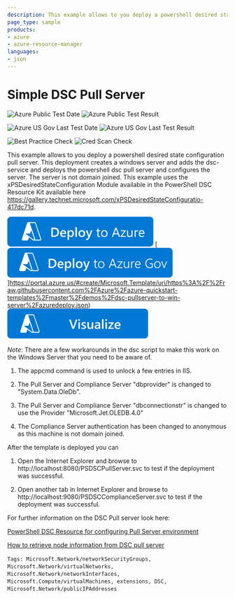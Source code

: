 ```yaml
---
description: This example allows to you deploy a powershell desired state configuration pull server.
page_type: sample
products:
- azure
- azure-resource-manager
languages:
- json
---
```

# Simple DSC Pull Server

![Azure Public Test Date](https://azurequickstartsservice.blob.core.windows.net/badges/demos/dsc-pullserver-to-win-server/PublicLastTestDate.svg)
![Azure Public Test Result](https://azurequickstartsservice.blob.core.windows.net/badges/demos/dsc-pullserver-to-win-server/PublicDeployment.svg)

![Azure US Gov Last Test Date](https://azurequickstartsservice.blob.core.windows.net/badges/demos/dsc-pullserver-to-win-server/FairfaxLastTestDate.svg)
![Azure US Gov Last Test Result](https://azurequickstartsservice.blob.core.windows.net/badges/demos/dsc-pullserver-to-win-server/FairfaxDeployment.svg)

![Best Practice Check](https://azurequickstartsservice.blob.core.windows.net/badges/demos/dsc-pullserver-to-win-server/BestPracticeResult.svg)
![Cred Scan Check](https://azurequickstartsservice.blob.core.windows.net/badges/demos/dsc-pullserver-to-win-server/CredScanResult.svg)

This example allows to you deploy a powershell desired state configuration pull server. This deployment creates a windows server and adds the dsc-service and deploys the powershell dsc pull server and configures the server. The server is not domain joined.
This example uses the xPSDesiredStateConfiguration Module available in the PowerShell DSC Resource Kit available here https://gallery.technet.microsoft.com/xPSDesiredStateConfiguratio-417dc71d.

[![Deploy To Azure](https://raw.githubusercontent.com/Azure/azure-quickstart-templates/master/1-CONTRIBUTION-GUIDE/images/deploytoazure.svg?sanitize=true)](https://portal.azure.com/#create/Microsoft.Template/uri/https%3A%2F%2Fraw.githubusercontent.com%2FAzure%2Fazure-quickstart-templates%2Fmaster%2Fdemos%2Fdsc-pullserver-to-win-server%2Fazuredeploy.json)
[![Deploy To Azure US Gov](https://raw.githubusercontent.com/Azure/azure-quickstart-templates/master/1-CONTRIBUTION-GUIDE/images/deploytoazuregov.svg?sanitize=true)]https://portal.azure.us/#create/Microsoft.Template/uri/https%3A%2F%2Fraw.githubusercontent.com%2FAzure%2Fazure-quickstart-templates%2Fmaster%2Fdemos%2Fdsc-pullserver-to-win-server%2Fazuredeploy.json)
[![Visualize](https://raw.githubusercontent.com/Azure/azure-quickstart-templates/master/1-CONTRIBUTION-GUIDE/images/visualizebutton.svg?sanitize=true)](http://armviz.io/#/?load=https%3A%2F%2Fraw.githubusercontent.com%2FAzure%2Fazure-quickstart-templates%2Fmaster%2Fdemos%2Fdsc-pullserver-to-win-server%2Fazuredeploy.json)

*Note*: There are a few workarounds in the dsc script to make this work on the Windows Server that you need to be aware of.

1. The appcmd command is used to unlock a few entries in IIS.

2. The Pull Server and Compliance Server "dbprovider" is changed to "System.Data.OleDb".

3. The Pull Server and Compliance Server "dbconnectionstr" is changed to use the Provider "Microsoft.Jet.OLEDB.4.0"

4. The Compliance Server authentication has been changed to anonymous as this machine is not domain joined.

After the template is deployed you can

1. Open the Internet Explorer and browse to http://localhost:8080/PSDSCPullServer.svc to test if the deployment was successful.

2. Open another tab in Internet Explorer and browse to http://localhost:9080/PSDSCComplianceServer.svc to test if the deployment was successful.

For further information on the DSC Pull server look here:

[PowerShell DSC Resource for configuring Pull Server environment](http://blogs.msdn.com/b/powershell/archive/2013/11/21/powershell-dsc-resource-for-configuring-pull-server-environment.aspx)

[How to retrieve node information from DSC pull server](http://blogs.msdn.com/b/powershell/archive/2014/05/29/how-to-retrieve-node-information-from-pull-server.aspx)

`Tags: Microsoft.Network/networkSecurityGroups, Microsoft.Network/virtualNetworks, Microsoft.Network/networkInterfaces, Microsoft.Compute/virtualMachines, extensions, DSC, Microsoft.Network/publicIPAddresses`
